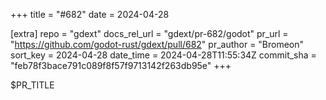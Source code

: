 +++
title = "#682"
date = 2024-04-28

[extra]
repo = "gdext"
docs_rel_url = "gdext/pr-682/godot"
pr_url = "https://github.com/godot-rust/gdext/pull/682"
pr_author = "Bromeon"
sort_key = 2024-04-28
date_time = 2024-04-28T11:55:34Z
commit_sha = "feb78f3bace791c089f8f57f9713142f263db95e"
+++

$PR_TITLE
